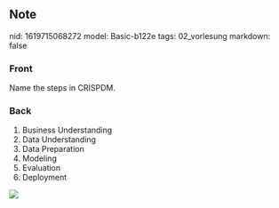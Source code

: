 ## Note
nid: 1619715068272
model: Basic-b122e
tags: 02_vorlesung
markdown: false

### Front
Name the steps in CRISPDM.

### Back
<div>
  <div>
    <ol>
      <li>Business Understanding
      <li>Data Understanding
      <li>Data Preparation
      <li>Modeling
      <li>Evaluation
      <li>Deployment
    </ol>
    <div><img src= 
    "paste-50d105d736c2599c97b1505353649586400e8f7c.jpg"></div>
  </div>
</div>
